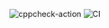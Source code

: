 ![cppcheck-action](https://github.com/stepin104887/Scientific-calc/workflows/cppcheck-action/badge.svg)
![CI](https://github.com/stepin104887/Scientific-calc/workflows/CI/badge.svg)
